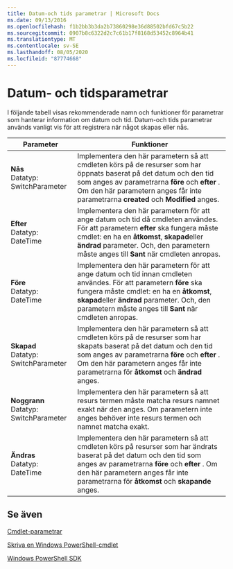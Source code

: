 ```yaml
---
title: Datum-och tids parametrar | Microsoft Docs
ms.date: 09/13/2016
ms.openlocfilehash: f1b2bb3b3da2b73860298e36d88502bfd67c5b22
ms.sourcegitcommit: 0907b8c6322d2c7c61b17f8168d53452c8964b41
ms.translationtype: MT
ms.contentlocale: sv-SE
ms.lasthandoff: 08/05/2020
ms.locfileid: "87774668"
---
```

# <a name="date-and-time-parameters"></a>Datum- och tidsparametrar

I följande tabell visas rekommenderade namn och funktioner för parametrar som hanterar information om datum och tid. Datum-och tids parametrar används vanligt vis för att registrera när något skapas eller nås.

|Parameter|Funktioner|
|---|---|
|**Nås**<br>Datatyp: SwitchParameter|Implementera den här parametern så att cmdleten körs på de resurser som har öppnats baserat på det datum och den tid som anges av parametrarna **före** och **efter** . Om den här parametern anges får inte parametrarna **created** och **Modified** anges.|
|**Efter**<br>Datatyp: DateTime|Implementera den här parametern för att ange datum och tid då cmdleten användes. För att parametern **efter** ska fungera måste cmdlet: en ha en **åtkomst**, **skapad**eller **ändrad** parameter. Och, den parametern måste anges till **Sant** när cmdleten anropas.|
|**Före**<br>Datatyp: DateTime|Implementera den här parametern för att ange datum och tid innan cmdleten användes. För att parametern **före** ska fungera måste cmdlet: en ha en **åtkomst**, **skapad**eller **ändrad** parameter. Och, den parametern måste anges till **Sant** när cmdleten anropas.|
|**Skapad**<br>Datatyp: SwitchParameter|Implementera den här parametern så att cmdleten körs på de resurser som har skapats baserat på det datum och den tid som anges av parametrarna **före** och **efter** . Om den här parametern anges får inte parametrarna för **åtkomst** och **ändrad** anges.|
|**Noggrann**<br>Datatyp: SwitchParameter|Implementera den här parametern så att resurs termen måste matcha resurs namnet exakt när den anges. Om parametern inte anges behöver inte resurs termen och namnet matcha exakt.|
|**Ändras**<br>Datatyp: DateTime|Implementera den här parametern så att cmdleten körs på resurser som har ändrats baserat på det datum och den tid som anges av parametrarna **före** och **efter** . Om den här parametern anges får inte parametrarna för **åtkomst** och **skapande** anges.|
## <a name="see-also"></a>Se även

[Cmdlet-parametrar](./cmdlet-parameters.md)

[Skriva en Windows PowerShell-cmdlet](./writing-a-windows-powershell-cmdlet.md)

[Windows PowerShell SDK](../windows-powershell-reference.md)
